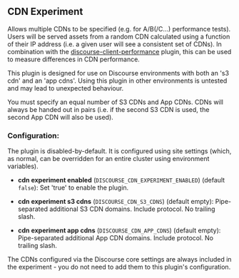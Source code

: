 ## CDN Experiment

Allows multiple CDNs to be specified (e.g. for A/B(/C...) performance tests). Users will be served assets from a random CDN
calculated using a function of their IP address (i.e. a given user will see a consistent set of CDNs). In combination with
the [discourse-client-performance](https://github.com/discourse/discourse-client-performance) plugin, this can be used to
measure differences in CDN performance.

This plugin is designed for use on Discourse environments with both an 's3 cdn' and an 'app cdns'. Using this plugin in other
environments is untested and may lead to unexpected behaviour.

You must specify an equal number of S3 CDNs and App CDNs. CDNs will always be handed out in pairs (i.e. if the second S3 CDN is
used, the second App CDN will also be used).

### Configuration:

The plugin is disabled-by-default. It is configured using site settings (which, as normal, can be overridden for an entire cluster using
environment variables).

- **cdn experiment enabled** (`DISCOURSE_CDN_EXPERIMENT_ENABLED`) (default `false`): Set 'true' to enable the plugin.

- **cdn experiment s3 cdns** (`DISCOURSE_CDN_S3_CDNS`) (default empty): Pipe-separated additional S3 CDN domains. Include protocol. No trailing slash.

- **cdn experiment app cdns** (`DISCOURSE_CDN_APP_CDNS`) (default empty): Pipe-separated additional App CDN domains. Include protocol. No trailing slash.

The CDNs configured via the Discourse core settings are always included in the experiment - you do not need to add them to this plugin's configuration.
